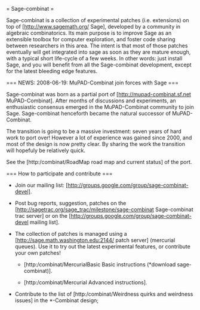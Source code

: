 = Sage-combinat =

Sage-combinat is a collection of experimental patches
(i.e. extensions) on top of [http://www.sagemath.org/ Sage], developed by
a community in algebraic combinatorics. Its main purpose is to improve
Sage as an extensible toolbox for computer exploration, and foster
code sharing between researchers in this area. The intent is that most
of those patches eventually will get integrated into sage as soon as
they are mature enough, with a typical short life-cycle of a few
weeks. In other words: just install Sage, and you will benefit from
all the Sage-combinat development, except for the latest bleeding edge features.

=== NEWS: 2008-06-19: MuPAD-Combinat join forces with Sage ===

Sage-combinat was born as a partial port of [http://mupad-combinat.sf.net MuPAD-Combinat].
After months of discussions and experiments, an enthusiastic consensus emerged in the
MuPAD-Combinat community to join Sage. Sage-combinat henceforth became
the natural successor of MuPAD-Combinat.

The transition is going to be a massive investment: seven years of
hard work to port over! However a lot of experience was gained since 2000, and
most of the design is now pretty clear. By sharing the work the transition will hopefuly
be relatively quick.

See the [http:/combinat/RoadMap road map and current status] of the port.

=== How to participate and contribute ===

 - Join our mailing list: [http://groups.google.com/group/sage-combinat-devel].

 - Post bug reports, suggestion, patches on the [http://sagetrac.org/sage_trac/milestone/sage-combinat Sage-combinat trac server] or on the [http://groups.google.com/group/sage-combinat-devel mailing list].

 - The collection of patches is managed using a [http://sage.math.washington.edu:2144/ patch server] (mercurial queues). Use it to try out the latest experimental features, or contribute your own patches!

   - [http:/combinat/MercurialBasic Basic instructions (*download sage-combinat)].

   - [http:/combinat/Mercurial Advanced instructions].

 - Contribute to the list of [http:/combinat/Weirdness quirks and weirdness issues] in the *-Combinat design;
